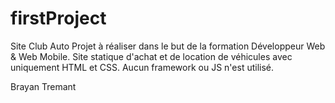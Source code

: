 # firstProject
Site Club Auto
Projet à réaliser dans le but de la formation Développeur Web & Web Mobile.
Site statique d'achat et de location de véhicules avec uniquement HTML et CSS.
Aucun framework ou JS n'est utilisé.

Brayan Tremant
